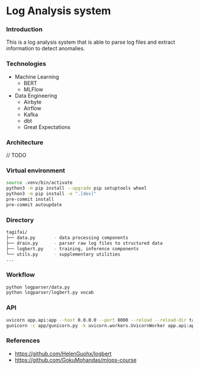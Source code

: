 # Log Analysis system

### Introduction
This is a log analysis system that is able to parse log files and extract information to detect anomalies.

### Technologies
- Machine Learning
  - BERT
  - MLFlow
- Data Engineering
  - Airbyte
  - Airflow
  - Kafka
  - dbt
  - Great Expectations

### Architecture

// TODO

### Virtual environment
```bash
source .venv/bin/activate
python3 -m pip install --upgrade pip setuptools wheel
python3 -m pip install -e ".[dev]"
pre-commit install
pre-commit autoupdate
```

### Directory
```bash
tagifai/
├── data.py       - data processing components
├── drain.py      - parser raw log files to structured data
├── logbert.py    - training, inference components
└── utils.py      - supplementary utilities
...
```

### Workflow
```bash
python logparser/data.py
python logparser/logbert.py vocab
```

### API
```bash
uvicorn app.api:app --host 0.0.0.0 --port 8000 --reload --reload-dir tagifai --reload-dir app  # dev
gunicorn -c app/gunicorn.py -k uvicorn.workers.UvicornWorker app.api:app  # prod
```

### References
- https://github.com/HelenGuohx/logbert
- https://github.com/GokuMohandas/mlops-course
